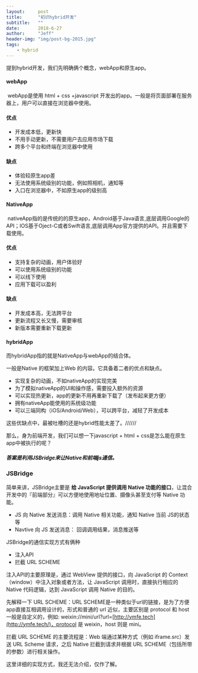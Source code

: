 ```yaml
---
layout:     post
title:      "初识hybrid开发"
subtitle:   ""
date:       2018-6-27
author:     "Jeff"
header-img: "img/post-bg-2015.jpg"
tags:
    - hybrid
---
```


提到hybrid开发，我们先明确俩个概念，webApp和原生app。

#### webApp

​	webApp是使用 html + css +javascript 开发出的app。一般是将页面部署在服务器上，用户可以直接在浏览器中使用。

#### 优点

- 开发成本低，更新快
- 不用手动更新，不需要用户去应用市场下载
- 跨多个平台和终端在浏览器中使用

#### 缺点

- 体验较原生app差
- 无法使用系统级别的功能，例如照相机，通知等
- 入口在浏览器中，不如原生app的级别高

#### NativeApp

​	nativeApp指的是传统的的原生app，Android基于Java语言,底层调用Google的 API；IOS基于Oject-C或者Swift语言,底层调用App官方提供的API。并且需要下载使用。

#### 优点

- 支持复杂的动画，用户体验好
- 可以使用系统级别的功能
- 可以线下使用
- 应用下载可以盈利

#### 缺点

- 开发成本高，无法跨平台
- 更新流程又长又慢，需要审核
- 新版本需要重新下载更新

#### hybridApp

而hybridApp指的就是NativeApp与webApp的结合体。

一般是Native 的框架加上Web 的内容。它具备着二者的优点和缺点。

- 实现复杂的动画，不如nativeApp的实现完美
- 为了模拟nativeApp的UI和操作感，需要投入额外的资源
- 可以实现热更新，app的更新不用再重新下载了（发布起来更方便）
- 拥有nativeApp能使用的系统级功能
- 可以三端同构（iOS/Android/Web），可以跨平台，减轻了开发成本

这些优缺点中，最被吐槽的还是hybrid性能太差了。//////

那么，身为前端开发，我们可以想一下javascript + html + css是怎么能在原生app中被执行的呢？

##### 答案是利用**JSBridge**来让Native和前端js通信。

### JSBridge

 简单来讲，JSBridge主要是 **给 JavaScript 提供调用 Native 功能的接口**，让混合开发中的『前端部分』可以方便地使用地址位置、摄像头甚至支付等 Native 功能。

- JS 向 Native 发送消息：调用 Native 相关功能，通知 Native 当前 JS的状态等
- Navtive 向 JS 发送消息： 回调调用结果，消息推送等

JSBridge的通信实现方式有俩种

- 注入API
- 拦截 URL SCHEME

注入API的主要原理是，通过 WebView 提供的接口，向 JavaScript 的 Context（window）中注入对象或者方法，让 JavaScript 调用时，直接执行相应的 Native 代码逻辑，达到 JavaScript 调用 Native 的目的。

先解释一下 URL SCHEME：URL SCHEME是一种类似于url的链接，是为了方便app直接互相调用设计的，形式和普通的 url 近似，主要区别是 protocol 和 host 一般是自定义的，例如: weixin://mini/url?url=[http://ymfe.tech](http://ymfe.tech/)，protocol 是 weixin，host 则是 mini。

拦截 URL SCHEME 的主要流程是：Web 端通过某种方式（例如 iframe.src）发送 URL Scheme 请求，之后 Native 拦截到请求并根据 URL SCHEME（包括所带的参数）进行相关操作。

这里详细的实现方式，我还无法介绍，仅作了解。

